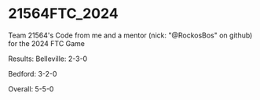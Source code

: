 # 21564FTC_2024
Team 21564's Code from me and a mentor (nick: "@RockosBos" on github) for the 2024 FTC Game

Results:
Belleville: 2-3-0

Bedford: 3-2-0

Overall: 5-5-0
